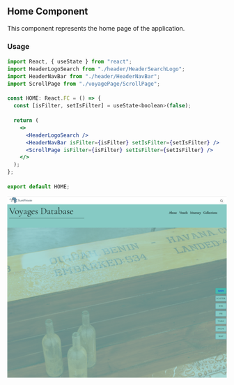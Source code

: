 ## Home Component

This component represents the home page of the application.

### Usage
```jsx
import React, { useState } from "react";
import HeaderLogoSearch from "./header/HeaderSearchLogo";
import HeaderNavBar from "./header/HeaderNavBar";
import ScrollPage from "./voyagePage/ScrollPage";

const HOME: React.FC = () => {
  const [isFilter, setIsFilter] = useState<boolean>(false);

  return (
    <>
      <HeaderLogoSearch />
      <HeaderNavBar isFilter={isFilter} setIsFilter={setIsFilter} />
      <ScrollPage isFilter={isFilter} setIsFilter={setIsFilter} />
    </>
  );
};

export default HOME;
```
![Home](../assets/HOME.png)